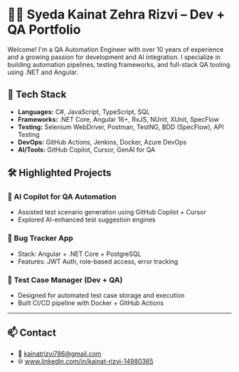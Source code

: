 # 👩‍💻 Syeda Kainat Zehra Rizvi – Dev + QA Portfolio

Welcome! I'm a QA Automation Engineer with over 10 years of experience and a growing passion for development and AI integration. I specialize in building automation pipelines, testing frameworks, and full-stack QA tooling using .NET and Angular.

## 🔧 Tech Stack
- **Languages:** C#, JavaScript, TypeScript, SQL
- **Frameworks:** .NET Core, Angular 16+, RxJS, NUnit, XUnit, SpecFlow
- **Testing:** Selenium WebDriver, Postman, TestNG, BDD (SpecFlow), API Testing
- **DevOps:** GitHub Actions, Jenkins, Docker, Azure DevOps
- **AI/Tools:** GitHub Copilot, Cursor, GenAI for QA

## 🛠️ Highlighted Projects

### 📌 AI Copilot for QA Automation
- Assisted test scenario generation using GitHub Copilot + Cursor
- Explored AI-enhanced test suggestion engines

### 📌 Bug Tracker App
- Stack: Angular + .NET Core + PostgreSQL
- Features: JWT Auth, role-based access, error tracking

### 📌 Test Case Manager (Dev + QA)
- Designed for automated test case storage and execution
- Built CI/CD pipeline with Docker + GitHub Actions

---

## 📫 Contact
- 📧 kainatrizvi786@gmail.com
- 🌐 www.linkedin.com/in/kainat-rizvi-14980365
